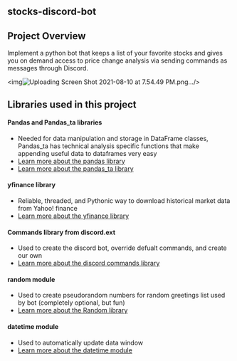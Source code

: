 ## stocks-discord-bot

## Project Overview
Implement a python bot that keeps a list of your favorite stocks and gives you on demand access to price change analysis via sending commands as messages through Discord.

<img![Uploading Screen Shot 2021-08-10 at 7.54.49 PM.png…]()/>

## Libraries used in this project

#### Pandas and Pandas_ta libraries
- Needed for data manipulation and storage in DataFrame classes, Pandas_ta has technical analysis specific functions that make appending useful data to dataframes very easy 
- [Learn more about the pandas library](https://pandas.pydata.org/docs/)
- [Learn more about the pandas_ta library](https://github.com/twopirllc/pandas-ta)

#### yfinance library
- Reliable, threaded, and Pythonic way to download historical market data from Yahoo! finance
- [Learn more about the yfinance library](https://pypi.org/project/yfinance/)

#### Commands library from discord.ext 
- Used to create the discord bot, override defualt commands, and create our own
- [Learn more about the discord commands library](https://discordpy.readthedocs.io/en/stable/ext/commands/index.html)

#### random module 
- Used to create pseudorandom numbers for random greetings list used by bot (completely optional, but fun)
- [Learn more about the Random library](https://docs.python.org/3/library/random.html)

#### datetime module
- Used to automatically update data window 
- [Learn more about the datetime module](https://docs.python.org/3/library/datetime.html)



